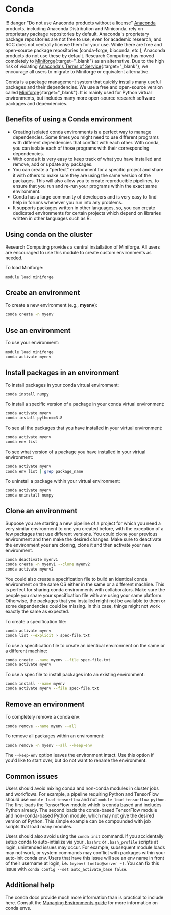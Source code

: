 # Conda

!!! danger "Do not use Anaconda products without a license"
    [Anaconda](https://www.anaconda.com/) products, including Anaconda Distribution and Miniconda, rely on proprietary package repositories by default. Anaconda's proprietary package repositories are not free to use, even for academic research, and RCC does not centrally license them for your use. While there are free and open-source package repositories (conda-forge, bioconda, etc.), Anaconda products do not use these by default. Research Computing has moved completely to [Miniforge](https://github.com/conda-forge/miniforge){:target="_blank"} as an alternative. Due to the high risk of violating [Anaconda's Terms of Service](https://legal.anaconda.com/policies/en/){:target="_blank"}, we encourage all users to migrate to Miniforge or equivalent alternative.

Conda is a package management system that quickly installs many useful packages and their dependencies. We use a free and open-source version called [Miniforge](https://github.com/conda-forge/miniforge){:target="_blank"}. It is mainly used for Python virtual environments, but includes many more open-source research software packages and dependencies.

## Benefits of using a Conda environment

- Creating isolated conda environments is a perfect way to manage dependencies. Some times you might need to use different programs with different dependencies that conflict with each other. With conda, you can isolate each of those programs with their corresponding dependencies.
- With conda it is very easy to keep track of what you have installed and remove, add or update any packages.
- You can create a "perfect" environment for a specific project and share it with others to make sure they are using the same version of the packages. This will also allow you to create reproducible pipelines, to ensure that you run and re-run your programs within the exact same environment.
- Conda has a large community of developers and is very easy to find help in forums whenever you run into any problems.
- It supports packages written in other languages, so, you can create dedicated environments for certain projects which depend on libraries written in other languages such as R.

## Using conda on the cluster

Research Computing provides a central installation of Miniforge. All users are encouraged to use this module to create custom environments as needed.

To load Miniforge:

```bash
module load miniforge
```

## Create an environment

To create a new environment (e.g., **myenv**):

```bash
conda create -n myenv
```

## Use an environment

To use your environment:

```bash
module load miniforge
conda activate myenv
```

## Install packages in an environment

To install packages in your conda virtual environment:

```bash
conda install numpy
```

To install a specific version of a package in your conda virtual environment:

```bash
conda activate myenv
conda install python==3.8
```

To see all the packages that you have installed in your virtual environment:

```bash
conda activate myenv
conda env list
```

To see what version of a package you have installed in your virtual environment:

```bash
conda activate myenv
conda env list | grep package_name
```

To uninstall a package within your virtual environment:

```bash
conda activate myenv
conda uninstall numpy
```

## Clone an environment

Suppose you are starting a new pipeline of a project for which you need a very similar environment to one you created before, with the exception of a few packages that use different versions. You could clone your previous environment and then make the desired changes. Make sure to deactivate the environment your are cloning, clone it and then activate your new environment.

```bash
conda deactivate myenv1
conda create -n myenv1 --clone myenv2
conda activate myenv2
```

You could also create a specification file to build an identical conda environment on the same OS either in the same or a different machine. This is perfect for sharing conda environments with collaborators. Make sure the people you share your specification file with are using your same platform. Otherwise, the packages that you installed might not be available to them or some dependencies could be missing. In this case, things might not work exactly the same as expected.

To create a specification file:

```bash
conda activate myenv
conda list --explicit > spec-file.txt
```

To use a specification file to create an identical environment on the same or a different machine:

```bash
conda create --name myenv --file spec-file.txt
conda activate myenv
```

To use a spec file to install packages into an existing environment:

```bash
conda install --name myenv 
conda activate myenv --file spec-file.txt
```

## Remove an environment

To completely remove a conda env:

```bash
conda remove --name myenv --all
```

To remove all packages within an environment:

```bash
conda remove -n myenv --all --keep-env
```

The `--keep-env` option leaves the environment intact. Use this option if you'd like to start over, but do not want to rename the environment.

## Common issues

Users should avoid mixing conda and non-conda modules in cluster jobs and workflows. For example, a pipeline requiring Python and TensorFlow should use `module load tensorflow` and not `module load tensorflow python`. The first loads the TensorFlow module which is conda based and includes Python already. The second loads the conda-based TensorFlow module and non-conda-based Python module, which may not give the desired version of Python. This simple example can be compounded with job scripts that load many modules.

Users should also avoid using the `conda init` command. If you accidentally setup conda to auto-intialize via your `.bashrc` or `.bash_profile` scripts at login, unintended issues may occur. For example, subsequent module loads may not work, or system commands may conflict with packages within your auto-init conda env. Users that have this issue will see an env name in front of their username at login, i.e. `(myenv) [netid@server ~]`. You can fix this issue with `conda config --set auto_activate_base false`.

## Additional help

The conda docs provide much more information than is practical to include here. Consult the [Managing Environments guide](https://docs.conda.io/projects/conda/en/stable/user-guide/tasks/manage-environments.html) for more information on conda envs.
